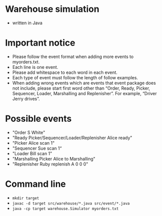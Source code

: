 # Warehouse simulation 
- written in Java

# Important notice
- Please follow the event format when adding more events to myorders.txt.
- Each line is one event. 
- Please add whitespace to each word in each event.
- Each type of event must follow the length of follow examples.
- When adding wrong events which are events that event package does not include, please start first word other than “Order, Ready, Picker, Sequencer, Loader, Marshalling and Replenisher”. For example, “Driver Jerry drives”.

# Possible events
- "Order S White"
- "Ready Picker/Sequencer/Loader/Replenisher Alice ready"
- "Picker Alice scan 1"
- "Sequencer Sue scan 1“
- "Loader Bill scan 1”
- "Marshalling Picker Alice to Marshalling"
- "Replenisher Ruby replenish A 0 0 0"

# Command line
- `mkdir target`
- `javac -d target src/warehouse/*.java src/event/*.java`
- `java -cp target warehouse.Simulator myorders.txt`
